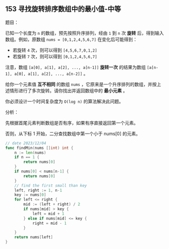 ## 153 寻找旋转排序数组中的最小值-中等

题目：

已知一个长度为 `n` 的数组，预先按照升序排列，经由 `1` 到 `n` 次 **旋转** 后，得到输入数组。例如，原数组 `nums = [0,1,2,4,5,6,7]` 在变化后可能得到：

- 若旋转 `4` 次，则可以得到 `[4,5,6,7,0,1,2]`
- 若旋转 `7` 次，则可以得到 `[0,1,2,4,5,6,7]`

注意，数组 `[a[0], a[1], a[2], ..., a[n-1]]` **旋转一次** 的结果为数组 `[a[n-1], a[0], a[1], a[2], ..., a[n-2]]` 。

给你一个元素值 **互不相同** 的数组 `nums` ，它原来是一个升序排列的数组，并按上述情形进行了多次旋转。请你找出并返回数组中的 **最小元素** 。

你必须设计一个时间复杂度为 `O(log n)` 的算法解决此问题。



分析：

先根据首尾元素判断数组是否有序，如果有序直接返回第一个元素。

否则，从下标 1 开始，二分查找数组中第一个小于 nums[0] 的元素。

```go
// date 2023/12/04
func findMin(nums []int) int {
    n := len(nums)
    if n == 1 {
        return nums[0]
    }
    if nums[0] < nums[n-1] {
        return nums[0]
    }
    // find the first small than key
    left, right := 1, n-1
    key := nums[0]
    for left <= right {
        mid := (left + right) / 2
        if nums[mid] > key {
            left = mid + 1
        } else if nums[mid] <= key {
            right = mid - 1
        }
    }
    return nums[left]
}
```


